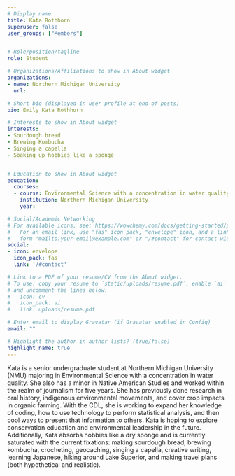 ```yaml
---
# Display name
title: Kata Rothhorn
superuser: false
user_groups: ["Members"]


# Role/position/tagline
role: Student

# Organizations/Affiliations to show in About widget
organizations:
- name: Northern Michigan University
  url: 

# Short bio (displayed in user profile at end of posts)
bio: Emily Kata Rothhorn

# Interests to show in About widget
interests:
- Sourdough bread
- Brewing Kombucha
- Singing a capella
- Soaking up hobbies like a sponge


# Education to show in About widget
education:
  courses:
  - course: Environmental Science with a concentration in water quality; minor in Native American Studies
    institution: Northern Michigan University
    year: 

# Social/Academic Networking
# For available icons, see: https://wowchemy.com/docs/getting-started/page-builder/#icons
#   For an email link, use "fas" icon pack, "envelope" icon, and a link in the
#   form "mailto:your-email@example.com" or "/#contact" for contact widget.
social:
- icon: envelope
  icon_pack: fas
  link: '/#contact'

# Link to a PDF of your resume/CV from the About widget.
# To use: copy your resume to `static/uploads/resume.pdf`, enable `ai` icons in `params.toml`,
# and uncomment the lines below.
# - icon: cv
#   icon_pack: ai
#   link: uploads/resume.pdf

# Enter email to display Gravatar (if Gravatar enabled in Config)
email: ""

# Highlight the author in author lists? (true/false)
highlight_name: true
---
```


Kata is a senior undergraduate student at Northern Michigan University (NMU) majoring in Environmental Science with a concentration in water quality. She also has a minor in Native American Studies and worked within the realm of journalism for five years. She has previously done research in oral history, indigenous environmental movements, and cover crop impacts in organic farming. With the CDL, she is working to expand her knowledge of coding, how to use technology to perform statistical analysis, and then cool ways to present that information to others. Kata is hoping to explore conservation education and environmental leadership in the future. Additionally, Kata absorbs hobbies like a dry sponge and is currently saturated with the current fixations: making sourdough bread, brewing kombucha, crocheting, geocaching, singing a capella, creative writing, learning Japanese, hiking around Lake Superior, and making travel plans (both hypothetical and realistic).  










